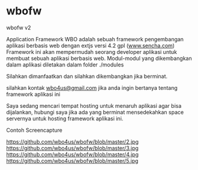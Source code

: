 wbofw
=====

wbofw v2

Application Framework WBO
  adalah sebuah framework
  pengembangan aplikasi berbasis web dengan extjs versi 4.2 gpl (www.sencha.com)
  Framework ini akan mempermudah seorang developer aplikasi untuk membuat 
  sebuah aplikasi berbasis web. Modul-modul yang dikembangkan dalam aplikasi
  diletakan dalam folder ./modules

Silahkan dimanfaatkan dan silahkan dikembangkan jika berminat.

silahkan kontak wbo4us@gmail.com jika anda ingin bertanya tentang framework aplikasi ini

Saya sedang mencari tempat hosting untuk menaruh aplikasi agar bisa dijalankan,
hubungi saya jika ada yang berminat mensedekahkan space servernya untuk hosting framework aplikasi ini.
							
Contoh Screencapture

https://github.com/wbo4us/wbofw/blob/master/2.jpg
https://github.com/wbo4us/wbofw/blob/master/3.jpg
https://github.com/wbo4us/wbofw/blob/master/4.jpg
https://github.com/wbo4us/wbofw/blob/master/5.jpg
